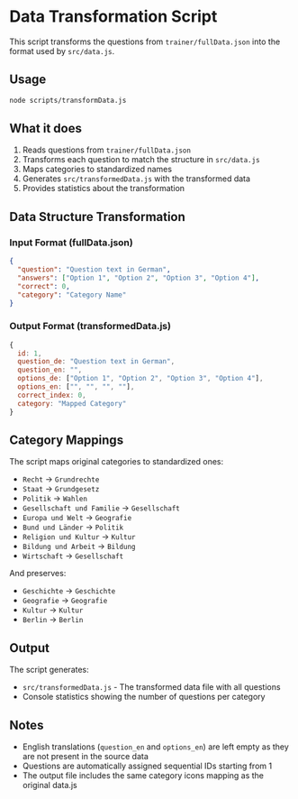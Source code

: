# Data Transformation Script

This script transforms the questions from `trainer/fullData.json` into the format used by `src/data.js`.

## Usage

```bash
node scripts/transformData.js
```

## What it does

1. Reads questions from `trainer/fullData.json`
2. Transforms each question to match the structure in `src/data.js`
3. Maps categories to standardized names
4. Generates `src/transformedData.js` with the transformed data
5. Provides statistics about the transformation

## Data Structure Transformation

### Input Format (fullData.json)
```json
{
  "question": "Question text in German",
  "answers": ["Option 1", "Option 2", "Option 3", "Option 4"],
  "correct": 0,
  "category": "Category Name"
}
```

### Output Format (transformedData.js)
```javascript
{
  id: 1,
  question_de: "Question text in German",
  question_en: "",
  options_de: ["Option 1", "Option 2", "Option 3", "Option 4"],
  options_en: ["", "", "", ""],
  correct_index: 0,
  category: "Mapped Category"
}
```

## Category Mappings

The script maps original categories to standardized ones:

- `Recht` → `Grundrechte`
- `Staat` → `Grundgesetz`
- `Politik` → `Wahlen`
- `Gesellschaft und Familie` → `Gesellschaft`
- `Europa und Welt` → `Geografie`
- `Bund und Länder` → `Politik`
- `Religion und Kultur` → `Kultur`
- `Bildung und Arbeit` → `Bildung`
- `Wirtschaft` → `Gesellschaft`

And preserves:
- `Geschichte` → `Geschichte`
- `Geografie` → `Geografie`
- `Kultur` → `Kultur`
- `Berlin` → `Berlin`

## Output

The script generates:
- `src/transformedData.js` - The transformed data file with all questions
- Console statistics showing the number of questions per category

## Notes

- English translations (`question_en` and `options_en`) are left empty as they are not present in the source data
- Questions are automatically assigned sequential IDs starting from 1
- The output file includes the same category icons mapping as the original data.js
